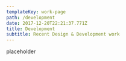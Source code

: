 ```yaml
---
templateKey: work-page
path: /development
date: 2017-12-20T22:21:37.771Z
title: Development
subtitle: Recent Design & Development work
---
```

placeholder
